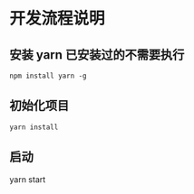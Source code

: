 # 开发流程说明

## 安装 **yarn** 已安装过的不需要执行
```
npm install yarn -g
```

## 初始化项目
```
yarn install
```

## 启动
yarn start
